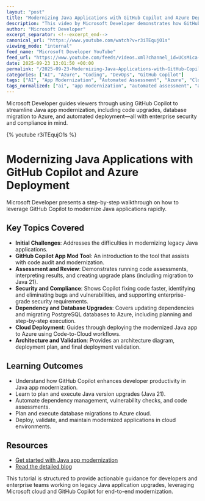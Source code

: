 ```yaml
---
layout: "post"
title: "Modernizing Java Applications with GitHub Copilot and Azure Deployment"
description: "This video by Microsoft Developer demonstrates how GitHub Copilot can accelerate modernization of Java applications, including automated code upgrades, security fixes, and migration of databases to Azure. Viewers learn about assessment, upgrade processes, dependency updates, and deploying modernized Java apps to the cloud using native Microsoft tooling."
author: "Microsoft Developer"
excerpt_separator: <!--excerpt_end-->
canonical_url: "https://www.youtube.com/watch?v=r3iTEqujO1s"
viewing_mode: "internal"
feed_name: "Microsoft Developer YouTube"
feed_url: "https://www.youtube.com/feeds/videos.xml?channel_id=UCsMica-v34Irf9KVTh6xx-g"
date: 2025-09-23 13:01:50 +00:00
permalink: "/2025-09-23-Modernizing-Java-Applications-with-GitHub-Copilot-and-Azure-Deployment.html"
categories: ["AI", "Azure", "Coding", "DevOps", "GitHub Copilot"]
tags: ["AI", "App Modernization", "Automated Assessment", "Azure", "Cloud Computing", "Cloud Deployment", "Code To Cloud", "Code Upgrade", "Coding", "Continuous Deployment", "Dependency Management", "Dev", "Development", "DevOps", "Enterprise Security", "GitHub Copilot", "Java", "Java 21", "Microsoft", "Microsoft Developer", "Migration", "PostgreSQL Migration", "Security Compliance", "Tech", "Technology", "Videos"]
tags_normalized: ["ai", "app modernization", "automated assessment", "azure", "cloud computing", "cloud deployment", "code to cloud", "code upgrade", "coding", "continuous deployment", "dependency management", "dev", "development", "devops", "enterprise security", "github copilot", "java", "java 21", "microsoft", "microsoft developer", "migration", "postgresql migration", "security compliance", "tech", "technology", "videos"]
---
```


Microsoft Developer guides viewers through using GitHub Copilot to streamline Java app modernization, including code upgrades, database migration to Azure, and automated deployment—all with enterprise security and compliance in mind.<!--excerpt_end-->

{% youtube r3iTEqujO1s %}

# Modernizing Java Applications with GitHub Copilot and Azure Deployment

Microsoft Developer presents a step-by-step walkthrough on how to leverage GitHub Copilot to modernize Java applications rapidly.

## Key Topics Covered

- **Initial Challenges**: Addresses the difficulties in modernizing legacy Java applications.
- **GitHub Copilot App Mod Tool**: An introduction to the tool that assists with code audit and modernization.
- **Assessment and Review**: Demonstrates running code assessments, interpreting results, and creating upgrade plans (including migration to Java 21).
- **Security and Compliance**: Shows Copilot fixing code faster, identifying and eliminating bugs and vulnerabilities, and supporting enterprise-grade security requirements.
- **Dependency and Database Upgrades**: Covers updating dependencies and migrating PostgreSQL databases to Azure, including planning and step-by-step execution.
- **Cloud Deployment**: Guides through deploying the modernized Java app to Azure using Code-to-Cloud workflows.
- **Architecture and Validation**: Provides an architecture diagram, deployment plan, and final deployment validation.

## Learning Outcomes

- Understand how GitHub Copilot enhances developer productivity in Java app modernization.
- Learn to plan and execute Java version upgrades (Java 21).
- Automate dependency management, vulnerability checks, and code assessments.
- Plan and execute database migrations to Azure cloud.
- Deploy, validate, and maintain modernized applications in cloud environments.

## Resources

- [Get started with Java app modernization](https://aka.ms/ghcp-appmod/Java)
- [Read the detailed blog](https://aka.ms/ghcp-appmod/blog)

This tutorial is structured to provide actionable guidance for developers and enterprise teams working on legacy Java application upgrades, leveraging Microsoft cloud and GitHub Copilot for end-to-end modernization.
